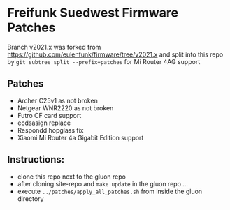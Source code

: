 # Freifunk Suedwest Firmware Patches 

Branch v2021.x was forked from https://github.com/eulenfunk/firmware/tree/v2021.x
and split into this repo by `git subtree split --prefix=patches`
for Mi Router 4AG support


## Patches
- Archer C25v1 as not broken
- Netgear WNR2220 as not broken
- Futro CF card support
- ecdsasign replace
- Respondd hopglass fix
- Xiaomi Mi Router 4a Gigabit Edition support 


## Instructions:
- clone this repo next to the gluon repo 
- after cloning site-repo and `make update` in the gluon repo ...
- execute `../patches/apply_all_patches.sh` from inside the gluon directory

